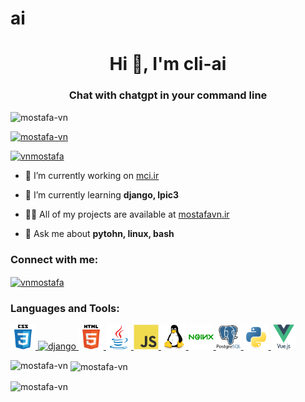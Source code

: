 # ai


<h1 align="center">Hi 👋, I'm cli-ai</h1>
<h3 align="center">Chat with chatgpt in your command line</h3>

<p align="left"> <img src="https://komarev.com/ghpvc/?username=mostafa-vn&label=Profile%20views&color=0e75b6&style=flat" alt="mostafa-vn" /> </p>

<p align="left"> <a href="https://github.com/ryo-ma/github-profile-trophy"><img src="https://github-profile-trophy.vercel.app/?username=mostafa-vn" alt="mostafa-vn" /></a> </p>

<p align="left"> <a href="https://twitter.com/vnmostafa" target="blank"><img src="https://img.shields.io/twitter/follow/vnmostafa?logo=twitter&style=for-the-badge" alt="vnmostafa" /></a> </p>

- 🔭 I’m currently working on [mci.ir](https://mci.ir)

- 🌱 I’m currently learning **django, lpic3**

- 👨‍💻 All of my projects are available at [mostafavn.ir](mostafavn.ir)

- 💬 Ask me about **pytohn, linux, bash**

<h3 align="left">Connect with me:</h3>
<p align="left">
<a href="https://twitter.com/vnmostafa" target="blank"><img align="center" src="https://raw.githubusercontent.com/rahuldkjain/github-profile-readme-generator/master/src/images/icons/Social/twitter.svg" alt="vnmostafa" height="30" width="40" /></a>
</p>

<h3 align="left">Languages and Tools:</h3>
<p align="left"> <a href="https://www.w3schools.com/css/" target="_blank" rel="noreferrer"> <img src="https://raw.githubusercontent.com/devicons/devicon/master/icons/css3/css3-original-wordmark.svg" alt="css3" width="40" height="40"/> </a> <a href="https://www.djangoproject.com/" target="_blank" rel="noreferrer"> <img src="https://cdn.worldvectorlogo.com/logos/django.svg" alt="django" width="40" height="40"/> </a> <a href="https://www.w3.org/html/" target="_blank" rel="noreferrer"> <img src="https://raw.githubusercontent.com/devicons/devicon/master/icons/html5/html5-original-wordmark.svg" alt="html5" width="40" height="40"/> </a> <a href="https://www.java.com" target="_blank" rel="noreferrer"> <img src="https://raw.githubusercontent.com/devicons/devicon/master/icons/java/java-original.svg" alt="java" width="40" height="40"/> </a> <a href="https://developer.mozilla.org/en-US/docs/Web/JavaScript" target="_blank" rel="noreferrer"> <img src="https://raw.githubusercontent.com/devicons/devicon/master/icons/javascript/javascript-original.svg" alt="javascript" width="40" height="40"/> </a> <a href="https://www.linux.org/" target="_blank" rel="noreferrer"> <img src="https://raw.githubusercontent.com/devicons/devicon/master/icons/linux/linux-original.svg" alt="linux" width="40" height="40"/> </a> <a href="https://www.nginx.com" target="_blank" rel="noreferrer"> <img src="https://raw.githubusercontent.com/devicons/devicon/master/icons/nginx/nginx-original.svg" alt="nginx" width="40" height="40"/> </a> <a href="https://www.postgresql.org" target="_blank" rel="noreferrer"> <img src="https://raw.githubusercontent.com/devicons/devicon/master/icons/postgresql/postgresql-original-wordmark.svg" alt="postgresql" width="40" height="40"/> </a> <a href="https://www.python.org" target="_blank" rel="noreferrer"> <img src="https://raw.githubusercontent.com/devicons/devicon/master/icons/python/python-original.svg" alt="python" width="40" height="40"/> </a> <a href="https://vuejs.org/" target="_blank" rel="noreferrer"> <img src="https://raw.githubusercontent.com/devicons/devicon/master/icons/vuejs/vuejs-original-wordmark.svg" alt="vuejs" width="40" height="40"/> </a> </p>

<p><img align="left" src="https://github-readme-stats.vercel.app/api/top-langs?username=mostafa-vn&show_icons=true&locale=en&layout=compact" alt="mostafa-vn" /></p>

<p>&nbsp;<img align="center" src="https://github-readme-stats.vercel.app/api?username=mostafa-vn&show_icons=true&locale=en" alt="mostafa-vn" /></p>

<p><img align="center" src="https://github-readme-streak-stats.herokuapp.com/?user=mostafa-vn&" alt="mostafa-vn" /></p>
